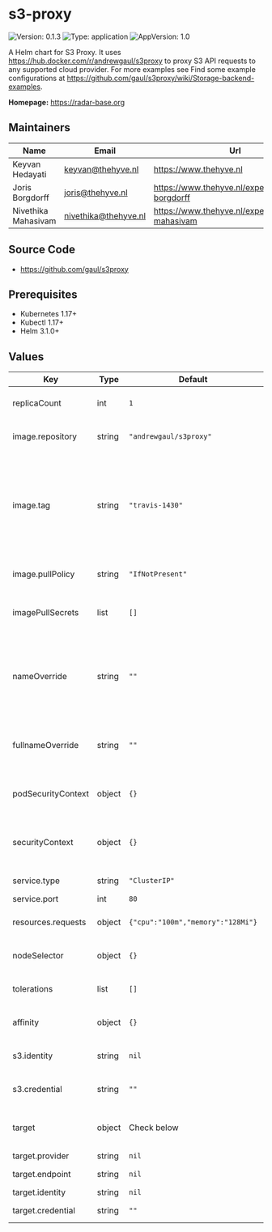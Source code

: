 

# s3-proxy

![Version: 0.1.3](https://img.shields.io/badge/Version-0.1.3-informational?style=flat-square) ![Type: application](https://img.shields.io/badge/Type-application-informational?style=flat-square) ![AppVersion: 1.0](https://img.shields.io/badge/AppVersion-1.0-informational?style=flat-square)

A Helm chart for S3 Proxy. It uses https://hub.docker.com/r/andrewgaul/s3proxy to proxy S3 API requests to any supported cloud provider. For more examples see Find some example configurations at https://github.com/gaul/s3proxy/wiki/Storage-backend-examples.

**Homepage:** <https://radar-base.org>

## Maintainers

| Name | Email | Url |
| ---- | ------ | --- |
| Keyvan Hedayati | keyvan@thehyve.nl | https://www.thehyve.nl |
| Joris Borgdorff | joris@thehyve.nl | https://www.thehyve.nl/experts/joris-borgdorff |
| Nivethika Mahasivam | nivethika@thehyve.nl | https://www.thehyve.nl/experts/nivethika-mahasivam |

## Source Code

* <https://github.com/gaul/s3proxy>

## Prerequisites
* Kubernetes 1.17+
* Kubectl 1.17+
* Helm 3.1.0+

## Values

| Key | Type | Default | Description |
|-----|------|---------|-------------|
| replicaCount | int | `1` | Number of s3-proxy replicas to deploy |
| image.repository | string | `"andrewgaul/s3proxy"` | s3-proxy image repository |
| image.tag | string | `"travis-1430"` | s3-proxy image tag (immutable tags are recommended) Overrides the image tag whose default is the chart appVersion. |
| image.pullPolicy | string | `"IfNotPresent"` | s3-proxy image pull policy |
| imagePullSecrets | list | `[]` | Docker registry secret names as an array |
| nameOverride | string | `""` | String to partially override s3-proxy.fullname template with a string (will prepend the release name) |
| fullnameOverride | string | `""` | String to fully override s3-proxy.fullname template with a string |
| podSecurityContext | object | `{}` | Configure s3-proxy pods' Security Context |
| securityContext | object | `{}` | Configure s3-proxy containers' Security Context |
| service.type | string | `"ClusterIP"` | Kubernetes Service type |
| service.port | int | `80` | s3-proxy port |
| resources.requests | object | `{"cpu":"100m","memory":"128Mi"}` | CPU/Memory resource requests |
| nodeSelector | object | `{}` | Node labels for pod assignment |
| tolerations | list | `[]` | Toleration labels for pod assignment |
| affinity | object | `{}` | Affinity labels for pod assignment |
| s3.identity | string | `nil` | Credentials used to access this proxy |
| s3.credential | string | `""` | Credentials used to access this proxy |
| target | object | Check below | Where requests should be proxied to |
| target.provider | string | `nil` | Target provider |
| target.endpoint | string | `nil` | Target endpoint |
| target.identity | string | `nil` | Target identity |
| target.credential | string | `""` | Target credential |

